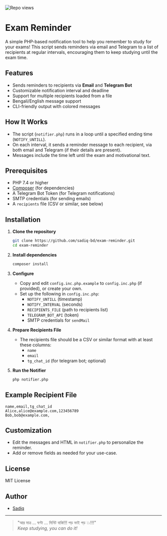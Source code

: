 <p align="left">
  <img src="https://api.sadiq.workers.dev/app/github/repo/exam-reminder/views" alt="Repo views" />
</p>

# Exam Reminder

A simple PHP-based notification tool to help you remember to study for your exams! This script sends reminders via email and Telegram to a list of recipients at regular intervals, encouraging them to keep studying until the exam time.

## Features

- Sends reminders to recipients via **Email** and **Telegram Bot**
- Customizable notification interval and deadline
- Support for multiple recipients loaded from a file
- Bengali/English message support
- CLI-friendly output with colored messages

## How It Works

- The script (`notifier.php`) runs in a loop until a specified ending time (`NOTIFY_UNTILL`).
- On each interval, it sends a reminder message to each recipient, via both email and Telegram (if their details are present).
- Messages include the time left until the exam and motivational text.

## Prerequisites

- PHP 7.4 or higher
- [Composer](https://getcomposer.org/) (for dependencies)
- A Telegram Bot Token (for Telegram notifications)
- SMTP credentials (for sending emails)
- A `recipients` file (CSV or similar, see below)

## Installation

1. **Clone the repository**
    ```bash
    git clone https://github.com/sadiq-bd/exam-reminder.git
    cd exam-reminder
    ```

2. **Install dependencies**
    ```bash
    composer install
    ```

3. **Configure**
    - Copy and edit `config.inc.php.example` to `config.inc.php` (if provided), or create your own.
    - Set up the following in `config.inc.php`:
      - `NOTIFY_UNTILL` (timestamp)
      - `NOTIFY_INTERVAL` (seconds)
      - `RECIPIENTS_FILE` (path to recipients list)
      - `TELEGRAM_BOT_API` (token)
      - SMTP credentials for `sendMail`

4. **Prepare Recipients File**
    - The recipients file should be a CSV or similar format with at least these columns:
        - `name`
        - `email`
        - `tg_chat_id` (for telegram bot; optional)

5. **Run the Notifier**
    ```bash
    php notifier.php
    ```

## Example Recipient File

```csv
name,email,tg_chat_id
Alice,alice@example.com,123456789
Bob,bob@example.com,
```

## Customization

- Edit the messages and HTML in `notifier.php` to personalize the reminder.
- Add or remove fields as needed for your use-case.

## License

MIT License

## Author

- [Sadiq](https://sadiq.us.to)

---

> "আর মাত্র ... ঘণ্টা ... মিনিট বাকি!!! পড় ভাই পড় 💥!!!"  
> _Keep studying, you can do it!_
